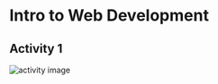# Intro to Web Development

## Activity 1
![activity image](https://drive.google.com/file/d/18xGMM2Y_bChxi2-spohtcP0Nb6Pjz-3J/view?usp=sharing)

